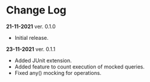 # Change Log

**21-11-2021** ver. 0.1.0
* Initial release.
  
**23-11-2021** ver. 0.1.1
* Added JUnit extension.
* Added feature to count execution of mocked queries.
* Fixed any() mocking for operations.


